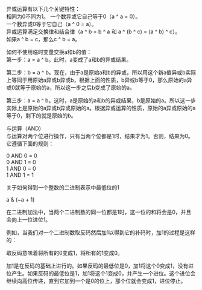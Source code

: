 异或运算有以下几个关键特性：    
相同为0不同为1。
一个数异或它自己等于0（a ^ a = 0）。    
一个数异或0等于它自己（a ^ 0 = a）。     
异或运算满足交换律和结合律（a ^ b = b ^ a 和 a ^ (b ^ c) = (a ^ b) ^ c）。     
如果a ^ b = c，那么c ^ b = a。    

如何不使用临时变量交换a和b的值：    
第一步：a = a ^ b。此时，a变成了a和b的异或结果。    

第二步：b = a ^ b。现在，由于a是原始a和b的异或，所以用这个新a值异或b实际上等同于用原始a异或b异或b，根据上面的性质，b异或b等于0，那么原始的a异或0就等于原始的a，所以这一步之后b变成了原始的a。    

第三步：a = a ^ b。这时，a是原始的a和b的异或结果，b是原始的a。所以这一步实际上是原始的a异或b异或原始的a。根据异或运算的性质，原始的a异或原始的a等于0，剩下的就是原始的b。    

与运算（AND）    
与运算对两个位进行操作，只有当两个位都是1时，结果才为1。否则，结果为0。它遵循下面的规则：     

0 AND 0 = 0      
0 AND 1 = 0     
1 AND 0 = 0     
1 AND 1 = 1    


关于如何得到一个整数的二进制表示中最低位的1    

a & (~a + 1)   

在二进制加法中，当两个二进制数的同一位都是1时，这一位的和将会是0，并且会向上一位进位1。

例如，当我们对一个二进制数取反码然后加1以得到它的补码时，加1的过程是这样的：     

取反码意味着将所有的0变成1，将所有的1变成0。    

加1是在反码的基础上进行的。如果反码的最低位是0，加1将这个0变成1，没有进位产生。如果反码的最低位是1，加1将这个1变成0，并产生一个进位。这个进位会继续向高位传递，直到它加到一个是0的位上，那个位就会变成1，进位停止。     

